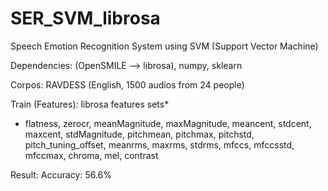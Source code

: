 # SER_SVM_librosa

Speech Emotion Recognition System using SVM (Support Vector Machine)

Dependencies: (OpenSMILE --> librosa), numpy, sklearn

Corpos: RAVDESS (English, 1500 audios from 24 people)

Train (Features): librosa features sets*
* flatness, zerocr, meanMagnitude, maxMagnitude, meancent, stdcent,
maxcent, stdMagnitude, pitchmean, pitchmax, pitchstd,
pitch_tuning_offset, meanrms, maxrms, stdrms,
mfccs, mfccsstd, mfccmax, chroma, mel, contrast

Result: Accuracy: 56.6%
